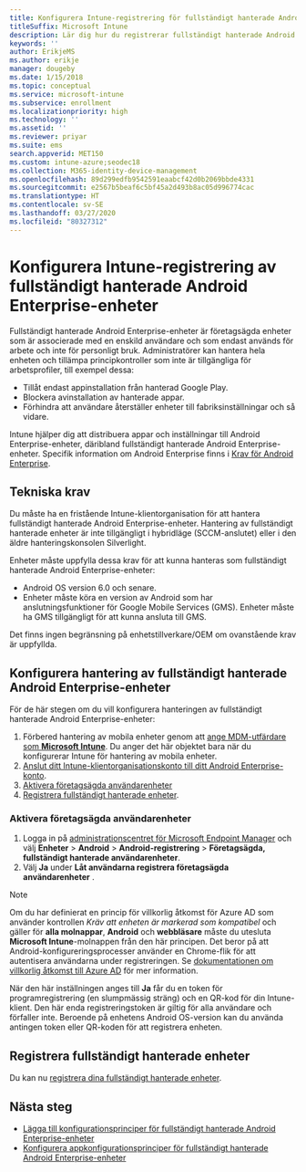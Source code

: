 ```yaml
---
title: Konfigurera Intune-registrering för fullständigt hanterade Android Enterprise-enheter
titleSuffix: Microsoft Intune
description: Lär dig hur du registrerar fullständigt hanterade Android Enterprise-enheter i Intune.
keywords: ''
author: ErikjeMS
ms.author: erikje
manager: dougeby
ms.date: 1/15/2018
ms.topic: conceptual
ms.service: microsoft-intune
ms.subservice: enrollment
ms.localizationpriority: high
ms.technology: ''
ms.assetid: ''
ms.reviewer: priyar
ms.suite: ems
search.appverid: MET150
ms.custom: intune-azure;seodec18
ms.collection: M365-identity-device-management
ms.openlocfilehash: 89d299edfb9542591eaabcf42d0b2069bbde4331
ms.sourcegitcommit: e2567b5beaf6c5bf45a2d493b8ac05d996774cac
ms.translationtype: HT
ms.contentlocale: sv-SE
ms.lasthandoff: 03/27/2020
ms.locfileid: "80327312"
---
```

# <a name="set-up-intune-enrollment-of-android-enterprise-fully-managed-devices"></a>Konfigurera Intune-registrering av fullständigt hanterade Android Enterprise-enheter 

Fullständigt hanterade Android Enterprise-enheter är företagsägda enheter som är associerade med en enskild användare och som endast används för arbete och inte för personligt bruk. Administratörer kan hantera hela enheten och tillämpa principkontroller som inte är tillgängliga för arbetsprofiler, till exempel dessa:
- Tillåt endast appinstallation från hanterad Google Play.
- Blockera avinstallation av hanterade appar.
- Förhindra att användare återställer enheter till fabriksinställningar och så vidare.

Intune hjälper dig att distribuera appar och inställningar till Android Enterprise-enheter, däribland fullständigt hanterade Android Enterprise-enheter. Specifik information om Android Enterprise finns i [Krav för Android Enterprise](https://support.google.com/work/android/answer/6174145?hl=en&ref_topic=6151012).

## <a name="technical-requirements"></a>Tekniska krav

Du måste ha en fristående Intune-klientorganisation för att hantera fullständigt hanterade Android Enterprise-enheter. Hantering av fullständigt hanterade enheter är inte tillgängligt i hybridläge (SCCM-anslutet) eller i den äldre hanteringskonsolen Silverlight.

Enheter måste uppfylla dessa krav för att kunna hanteras som fullständigt hanterade Android Enterprise-enheter:

- Android OS version 6.0 och senare.
- Enheter måste köra en version av Android som har anslutningsfunktioner för Google Mobile Services (GMS). Enheter måste ha GMS tillgängligt för att kunna ansluta till GMS.

Det finns ingen begränsning på enhetstillverkare/OEM om ovanstående krav är uppfyllda.

## <a name="set-up-android-enterprise-fully-managed-device-management"></a>Konfigurera hantering av fullständigt hanterade Android Enterprise-enheter

För de här stegen om du vill konfigurera hanteringen av fullständigt hanterade Android Enterprise-enheter:

1. Förbered hantering av mobila enheter genom att [ange MDM-utfärdare som **Microsoft Intune**](../fundamentals/mdm-authority-set.md). Du anger det här objektet bara när du konfigurerar Intune för hantering av mobila enheter.
2. [Anslut ditt Intune-klientorganisationskonto till ditt Android Enterprise-konto](connect-intune-android-enterprise.md).
3. [Aktivera företagsägda användarenheter](#enable-corporate-owned-user-devices)
4. [Registrera fullständigt hanterade enheter](#enroll-the-fully-managed-devices).

### <a name="enable-corporate-owned-user-devices"></a>Aktivera företagsägda användarenheter

1. Logga in på [administrationscentret för Microsoft Endpoint Manager](https://go.microsoft.com/fwlink/?linkid=2109431) och välj **Enheter** > **Android** > **Android-registrering**  > **Företagsägda, fullständigt hanterade användarenheter**.
2. Välj **Ja** under **Låt användarna registrera företagsägda användarenheter** .

> [!NOTE]
> Om du har definierat en princip för villkorlig åtkomst för Azure AD som använder kontrollen *Kräv att enheten är markerad som kompatibel* och gäller för **alla molnappar**, **Android** och **webbläsare** måste du utesluta **Microsoft Intune**-molnappen från den här principen. Det beror på att Android-konfigureringsprocesser använder en Chrome-flik för att autentisera användarna under registreringen. Se [dokumentationen om villkorlig åtkomst till Azure AD](https://docs.microsoft.com/azure/active-directory/conditional-access/) för mer information.

När den här inställningen anges till **Ja** får du en token för programregistrering (en slumpmässig sträng) och en QR-kod för din Intune-klient. Den här enda registreringstoken är giltig för alla användare och förfaller inte. Beroende på enhetens Android OS-version kan du använda antingen token eller QR-koden för att registrera enheten.

## <a name="enroll-the-fully-managed-devices"></a>Registrera fullständigt hanterade enheter
Du kan nu [registrera dina fullständigt hanterade enheter](android-dedicated-devices-fully-managed-enroll.md).

## <a name="next-steps"></a>Nästa steg
- [Lägga till konfigurationsprinciper för fullständigt hanterade Android Enterprise-enheter](../configuration/device-restrictions-android-for-work.md#device-owner-only)
- [Konfigurera appkonfigurationsprinciper för fullständigt hanterade Android Enterprise-enheter](../apps/app-configuration-policies-use-android.md)

